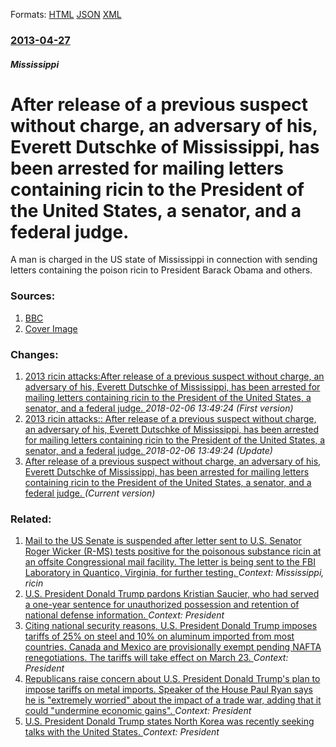 
Formats: [HTML](/news/2013/04/27/after-release-of-a-previous-suspect-without-charge-an-adversary-of-his-everett-dutschke-of-mississippi-has-been-arrested-for-mailing-lett.html)  [JSON](/news/2013/04/27/after-release-of-a-previous-suspect-without-charge-an-adversary-of-his-everett-dutschke-of-mississippi-has-been-arrested-for-mailing-lett.json)  [XML](/news/2013/04/27/after-release-of-a-previous-suspect-without-charge-an-adversary-of-his-everett-dutschke-of-mississippi-has-been-arrested-for-mailing-lett.xml)  

### [2013-04-27](/news/2013/04/27/index.md)

##### Mississippi
# After release of a previous suspect without charge, an adversary of his, Everett Dutschke of Mississippi, has been arrested for mailing letters containing ricin to the President of the United States, a senator, and a federal judge. 

A man is charged in the US state of Mississippi in connection with sending letters containing the poison ricin to President Barack Obama and others.


### Sources:

1. [BBC](http://www.bbc.co.uk/news/world-us-canada-22323146)
1. [Cover Image](http://ichef.bbci.co.uk/news/1024/media/images/67280000/jpg/_67280355_67280354.jpg)

### Changes:

1. [2013 ricin attacks:After release of a previous suspect without charge, an adversary of his, Everett Dutschke of Mississippi, has been arrested for mailing letters containing ricin to the President of the United States, a senator, and a federal judge. ](/news/2013/04/27/2013-ricin-attacks-pafter-release-of-a-previous-suspect-without-charge-an-adversary-of-his-everett-dutschke-of-mississippi-has-been-arres.md) _2018-02-06 13:49:24 (First version)_
2. [2013 ricin attacks:: After release of a previous suspect without charge, an adversary of his, Everett Dutschke of Mississippi, has been arrested for mailing letters containing ricin to the President of the United States, a senator, and a federal judge. ](/news/2013/04/27/2013-ricin-attacks-after-release-of-a-previous-suspect-without-charge-an-adversary-of-his-everett-dutschke-of-mississippi-has-been-arre.md) _2018-02-06 13:49:24 (Update)_
2. [After release of a previous suspect without charge, an adversary of his, Everett Dutschke of Mississippi, has been arrested for mailing letters containing ricin to the President of the United States, a senator, and a federal judge. ](/news/2013/04/27/after-release-of-a-previous-suspect-without-charge-an-adversary-of-his-everett-dutschke-of-mississippi-has-been-arrested-for-mailing-lett.md) _(Current version)_

### Related:

1. [Mail to the US Senate is suspended after letter sent to U.S. Senator Roger Wicker (R-MS) tests positive for the poisonous substance ricin at an offsite Congressional mail facility. The letter is being sent to the FBI Laboratory in Quantico, Virginia, for further testing. ](/news/2013/04/16/mail-to-the-us-senate-is-suspended-after-letter-sent-to-u-s-senator-roger-wicker-r-ms-tests-positive-for-the-poisonous-substance-ricin-at.md) _Context: Mississippi, ricin_
2. [U.S. President Donald Trump pardons Kristian Saucier, who had served a one-year sentence for unauthorized possession and retention of national defense information. ](/news/2018/03/9/u-s-president-donald-trump-pardons-kristian-saucier-who-had-served-a-one-year-sentence-for-unauthorized-possession-and-retention-of-nation.md) _Context: President_
3. [Citing national security reasons, U.S. President Donald Trump imposes tariffs of 25% on steel and 10% on aluminum imported from most countries. Canada and Mexico are provisionally exempt pending NAFTA renegotiations. The tariffs will take effect on March 23. ](/news/2018/03/8/citing-national-security-reasons-u-s-president-donald-trump-imposes-tariffs-of-25-on-steel-and-10-on-aluminum-imported-from-most-countri.md) _Context: President_
4. [Republicans raise concern about U.S. President Donald Trump's plan to impose tariffs on metal imports. Speaker of the House Paul Ryan says he is "extremely worried" about the impact of a trade war, adding that it could "undermine economic gains". ](/news/2018/03/5/republicans-raise-concern-about-u-s-president-donald-trump-s-plan-to-impose-tariffs-on-metal-imports-speaker-of-the-house-paul-ryan-says-h.md) _Context: President_
5. [U.S. President Donald Trump states North Korea was recently seeking talks with the United States. ](/news/2018/03/4/u-s-president-donald-trump-states-north-korea-was-recently-seeking-talks-with-the-united-states.md) _Context: President_
